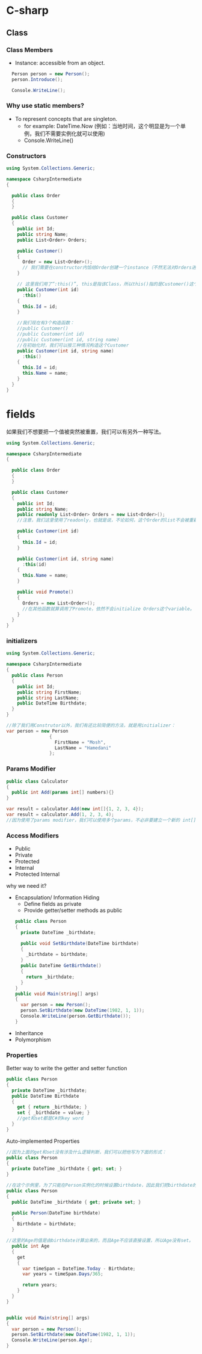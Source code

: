 # C-sharp

## Class
### Class Members
- Instance: accessible from an object.

```C#
  Person person = new Person();
  person.Introduce();
```

```C#
  Console.WriteLine();
```

### Why use static members? 
- To represent concepts that are singleton.
  - for example: DateTime.Now  (例如：当地时间，这个明显是为一个单例，我们不需要实例化就可以使用)
  - Console.WriteLine()


### Constructors

```C#
using System.Collections.Generic;

namespace CsharpIntermediate
{

  public class Order 
  {
  }

  public class Customer
  {
    public int Id;
    public string Name;
    public List<Order> Orders;

    public Customer()
    {
      Order = new List<Order>();
      // 我们需要在constructor内馅给Order创建一个instance（不然无法对Orders进行操作），而Id和Name是有默认值的，因为Id为int，Id的默认值是0，Name是string，Name的默认值是null。
    }

    // 这里我们用了“:this()”, this是指该Class，所以this()指的是Customer()这个无参数的构造函数。所以在运行Customer(int id)前会先运行，Customer()。下面的Customer(int id, string name) 也是一样。
    public Customer(int id)
      :this() 
    {
      this.Id = id;
    }

    //我们现在有3个构造函数：
    //public Customer() 
    //public Customer(int id)
    //public Customer(int id, string name) 
    //在初始化时，我们可以按三种情况构造这个Customer
    public Customer(int id, string name) 
      :this()
    {
      this.Id = id;
      this.Name = name;
    }
  }
}
```
# fields
如果我们不想要把一个值被突然被重置，我们可以有另外一种写法。
```C#
using System.Collections.Generic;

namespace CsharpIntermediate
{

  public class Order 
  {
  }

  public class Customer
  {
    public int Id;
    public string Name;
    public readonly List<Order> Orders = new List<Order>();
    //注意，我们这里使用了readonly，也就是说，不论如何，这个Order的list不会被重新initialize。

    public Customer(int id)
    {
      this.Id = id;
    }

    public Customer(int id, string name) 
      :this(id)
    {
      this.Name = name;
    }

    public void Promote()
    {
      Orders = new List<Order>();
      //在其他函数就算调用了Promote，依然不会initialize Orders这个variable。
    }
  }
}
```

### initializers

```C#
using System.Collections.Generic;

namespace CsharpIntermediate
{
  public class Person
  {
    public int Id;
    public string FirstName;
    public string LastName;
    public DateTime Birthdate;
  }
}

//除了我们用Construtor以外，我们有还比较简便的方法，就是用initializer：
var person = new Person
                {
                  FirstName = "Mosh",
                  LastName = "Hamedani"
                };
```
### Params Modifier

```C#
public class Calculator
{
  public int Add(params int[] numbers){}
}

var result = calculator.Add(new int[]{1, 2, 3, 4});
var result = calculator.Add(1, 2, 3, 4);
//因为使用了params modifier，我们可以使用多个params，不必非要建立一个新的 int[].

```

### Access Modifiers
- Public
- Private
- Protected
- Internal
- Protected Internal

why we need it?
- Encapsulation/ Information Hiding
  - Define fields as private
  - Provide getter/setter methods as public
  ```C#
  public class Person
  {
    private DateTime _birthdate;

    public void SetBirthdate(DateTime birthdate)
    {
      _birthdate = birthdate;
    }
    public DateTime GetBirthdate()
    {
      return _birthdate;
    }
  }
  public void Main(string[] args)
  {
    var person = new Person();
    person.SetBirthdate(new DateTime(1982, 1, 1));
    Console.WriteLine(person.GetBirthdate());
  }

  ```
- Inheritance
- Polymorphism


### Properties

Better way to write the getter and setter function
```C#
public class Person
{
  private DateTime _birthdate;
  public DateTime Birthdate
  {
    get { return _birthdate; }
    set { _birthdate = value; }
    //get和set都是C#的key word
  }
}
```
Auto-implemented Properties
```C#
//因为上面的get和set没有涉及什么逻辑判断，我们可以把他写为下面的形式：
public class Person
{
  private DateTime _birthdate { get; set; }
}
```

```C#
//在这个示例里，为了只能在Person实例化的时候设置birthdate，因此我们把birthdate的set设置为了private，而在constructor中初始化birthdate。
public class Person
{
  public DateTime _birthdate { get; private set; }

  public Person(DateTime birthdate)
  {
    Birthdate = birthdate;
  }

//这里的Age的值是由birthdate计算出来的，而且Age不应该直接设置，所以Age没有set。
  public int Age
  {
    get
    {
      var timeSpan = DateTime.Today - Birthdate;
      var years = timeSpan.Days/365;

      return years;
    }
  }
}


public void Main(string[] args)
{
  var person = new Person();
  person.SetBirthdate(new DateTime(1982, 1, 1));
  Console.WriteLine(person.Age);
}
```
